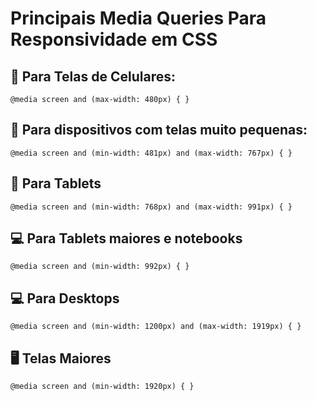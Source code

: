 # Principais Media Queries Para Responsividade em CSS

## 📱 Para Telas de Celulares:
    @media screen and (max-width: 480px) { }

## 📲 Para dispositivos com telas muito pequenas:
    @media screen and (min-width: 481px) and (max-width: 767px) { }

## 📱 Para Tablets
    @media screen and (min-width: 768px) and (max-width: 991px) { }

## 💻 Para Tablets maiores e notebooks
    @media screen and (min-width: 992px) { }

## 💻 Para Desktops
    @media screen and (min-width: 1200px) and (max-width: 1919px) { }

## 🖥 Telas Maiores
    @media screen and (min-width: 1920px) { }